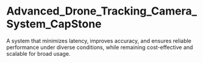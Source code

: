 # Advanced_Drone_Tracking_Camera_System_CapStone

A system that minimizes latency, improves accuracy, and ensures reliable performance under diverse conditions, while remaining cost-effective and scalable for broad usage.
